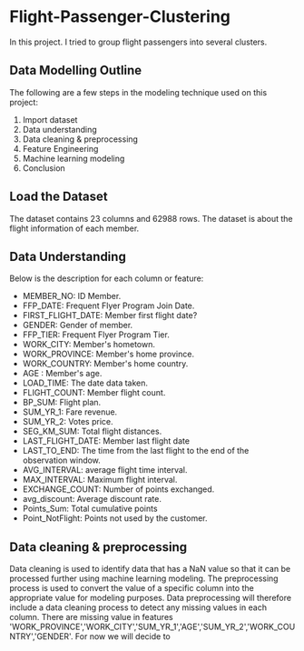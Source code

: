 # Flight-Passenger-Clustering
In this project. I tried to group flight passengers into several clusters. <br>

## Data Modelling Outline
The following are a few steps in the modeling technique used on this project:
1. Import dataset
2. Data understanding
3. Data cleaning & preprocessing
4. Feature Engineering
5. Machine learning modeling
6. Conclusion

## Load the Dataset
The dataset contains 23 columns and 62988 rows. The dataset is about the flight information of each member.

## Data Understanding
Below is the description for each column or feature:
* MEMBER_NO: ID Member.
* FFP_DATE: Frequent Flyer Program Join Date.
* FIRST_FLIGHT_DATE: Member first flight date?
* GENDER: Gender of member.
* FFP_TIER: Frequent Flyer Program Tier.
* WORK_CITY: Member's hometown.
* WORK_PROVINCE: Member's home province.
* WORK_COUNTRY: Member's home country.
* AGE : Member's age.
* LOAD_TIME: The date data taken.
* FLIGHT_COUNT: Member flight count.
* BP_SUM: Flight plan.
* SUM_YR_1: Fare revenue.
* SUM_YR_2: Votes price.
* SEG_KM_SUM: Total flight distances.
* LAST_FLIGHT_DATE: Member last flight date
* LAST_TO_END: The time from the last flight to the end of the observation window.
* AVG_INTERVAL: average flight time interval.
* MAX_INTERVAL: Maximum flight interval.
* EXCHANGE_COUNT: Number of points exchanged.
* avg_discount: Average discount rate.
* Points_Sum: Total cumulative points
* Point_NotFlight: Points not used by the customer.

## Data cleaning & preprocessing
Data cleaning is used to identify data that has a NaN value so that it can be processed further using machine learning modeling. The preprocessing process is used to convert the value of a specific column into the appropriate value for modeling purposes. Data preprocessing will therefore include a data cleaning process to detect any missing values in each column. There are missing value in features 'WORK_PROVINCE','WORK_CITY','SUM_YR_1','AGE','SUM_YR_2','WORK_COUNTRY','GENDER'. For now we will decide to
